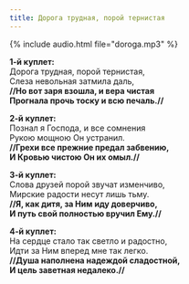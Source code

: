 ```yaml
---
title: Дорога трудная, порой тернистая
---
```

{% include audio.html file="doroga.mp3" %}

**1-й куплет:**  
Дорога трудная, порой тернистая,  
Слеза невольная затмила даль,   
**//Но вот заря взошла, и вера чистая  
Прогнала прочь тоску и всю печаль.//**

**2-й куплет:**  
Познал я Господа, и все сомнения  
Рукою мощною Он устранил.  
**//Грехи все прежние предал забвению,  
И Кровью чистою Он их омыл.//**

**3-й куплет:**  
Слова друзей порой звучат изменчиво,  
Мирские радости несут лишь тьму.  
**//Я, как дитя, за Ним иду доверчиво,  
И путь свой полностью вручил Ему.//**


**4-й куплет:**  
На сердце стало так светло и радостно,  
Идти за Ним вперед мне так легко.   
**//Душа наполнена надеждой сладостной,  
И цель заветная недалеко.//**
